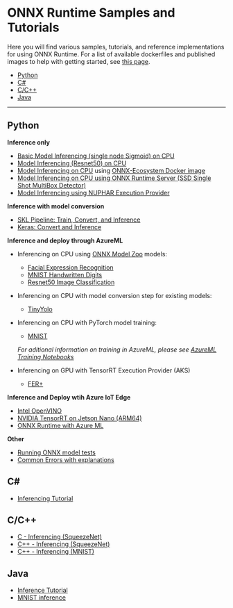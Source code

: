 # ONNX Runtime Samples and Tutorials

Here you will find various samples, tutorials, and reference implementations for using ONNX Runtime. 
For a list of available dockerfiles and published images to help with getting started, see [this page](../dockerfiles/README.md).

* [Python](#Python)
* [C#](#C)
* [C/C++](#CC)
* [Java](#Java)
***
 
## Python
**Inference only**
* [Basic Model Inferencing (single node Sigmoid) on CPU](https://github.com/onnx/onnx-docker/blob/master/onnx-ecosystem/inference_demos/simple_onnxruntime_inference.ipynb)
* [Model Inferencing (Resnet50) on CPU](https://github.com/onnx/onnx-docker/blob/master/onnx-ecosystem/inference_demos/resnet50_modelzoo_onnxruntime_inference.ipynb)
* [Model Inferencing on CPU](https://github.com/onnx/onnx-docker/tree/master/onnx-ecosystem/inference_demos) using [ONNX-Ecosystem Docker image](https://github.com/onnx/onnx-docker/tree/master/onnx-ecosystem)
* [Model Inferencing on CPU using ONNX Runtime Server (SSD Single Shot MultiBox Detector)](https://github.com/onnx/tutorials/blob/master/tutorials/OnnxRuntimeServerSSDModel.ipynb)
* [Model Inferencing using NUPHAR Execution Provider](../docs/python/notebooks/onnxruntime-nuphar-tutorial.ipynb)

**Inference with model conversion**
* [SKL Pipeline: Train, Convert, and Inference](https://microsoft.github.io/onnxruntime/python/tutorial.html)
* [Keras: Convert and Inference](https://microsoft.github.io/onnxruntime/python/auto_examples/plot_dl_keras.html#sphx-glr-auto-examples-plot-dl-keras-py)

**Inference and deploy through AzureML**
* Inferencing on CPU using [ONNX Model Zoo](https://github.com/onnx/models) models: 
  * [Facial Expression Recognition](https://github.com/Azure/MachineLearningNotebooks/blob/master/how-to-use-azureml/deployment/onnx/onnx-inference-facial-expression-recognition-deploy.ipynb) 
  * [MNIST Handwritten Digits](https://github.com/Azure/MachineLearningNotebooks/blob/master/how-to-use-azureml/deployment/onnx/onnx-inference-mnist-deploy.ipynb)
  * [Resnet50 Image Classification](https://github.com/Azure/MachineLearningNotebooks/blob/master/how-to-use-azureml/deployment/onnx/onnx-modelzoo-aml-deploy-resnet50.ipynb)
* Inferencing on CPU with model conversion step for existing models:
  * [TinyYolo](https://github.com/Azure/MachineLearningNotebooks/blob/master/how-to-use-azureml/deployment/onnx/onnx-convert-aml-deploy-tinyyolo.ipynb)
* Inferencing on CPU with PyTorch model training:
  * [MNIST](https://github.com/Azure/MachineLearningNotebooks/blob/master/how-to-use-azureml/deployment/onnx/onnx-train-pytorch-aml-deploy-mnist.ipynb)
  
  *For aditional information on training in AzureML, please see [AzureML Training Notebooks](https://github.com/Azure/MachineLearningNotebooks/tree/master/how-to-use-azureml/training)*

* Inferencing on GPU with TensorRT Execution Provider (AKS)
  * [FER+](../docs/python/notebooks/onnx-inference-byoc-gpu-cpu-aks.ipynb)

**Inference and Deploy wtih Azure IoT Edge**
  * [Intel OpenVINO](http://aka.ms/onnxruntime-openvino)
  * [NVIDIA TensorRT on Jetson Nano (ARM64)](http://aka.ms/onnxruntime-arm64)
  * [ONNX Runtime with Azure ML](https://github.com/Azure-Samples/onnxruntime-iot-edge/blob/master/AzureML-OpenVINO/README.md)

**Other**
* [Running ONNX model tests](./docs/Model_Test.md)
* [Common Errors with explanations](https://microsoft.github.io/onnxruntime/python/auto_examples/plot_common_errors.html#sphx-glr-auto-examples-plot-common-errors-py)

## C#
* [Inferencing Tutorial](../docs/CSharp_API.md#getting-started)

## C/C++
* [C - Inferencing (SqueezeNet)](../csharp/test/Microsoft.ML.OnnxRuntime.EndToEndTests.Capi/C_Api_Sample.cpp)
* [C++ - Inferencing (SqueezeNet)](../csharp/test/Microsoft.ML.OnnxRuntime.EndToEndTests.Capi/CXX_Api_Sample.cpp)
* [C++ - Inferencing (MNIST)](../samples/c_cxx/MNIST)

## Java
* [Inference Tutorial](../docs/Java_API.md#getting-started)
* [MNIST inference](../java/sample/ScoreMNIST.java)
